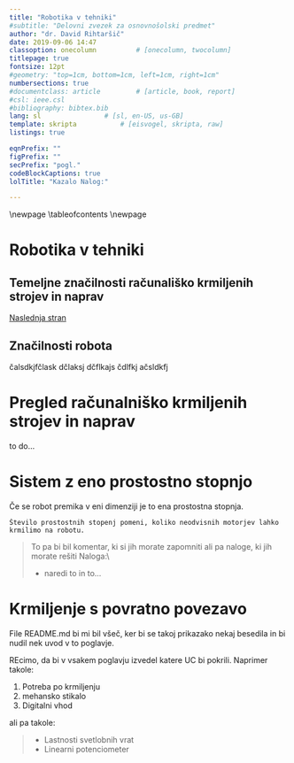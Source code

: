 ```yaml
---
title: "Robotika v tehniki"
#subtitle: "Delovni zvezek za osnovnošolski predmet"
author: "dr. David Rihtaršič"
date: 2019-09-06 14:47
classoption: onecolumn 			# [onecolumn, twocolumn]
titlepage: true
fontsize: 12pt
#geometry: "top=1cm, bottom=1cm, left=1cm, right=1cm"
numbersections: true
#documentclass: article 		# [article, book, report]
#csl: ieee.csl
#bibliography: bibtex.bib
lang: sl 				# [sl, en-US, us-GB]
template: skripta			# [eisvogel, skripta, raw] 
listings: true

eqnPrefix: ""
figPrefix: ""
secPrefix: "pogl."
codeBlockCaptions: true
lolTitle: "Kazalo Nalog:"

---
```

\newpage
\tableofcontents
\newpage

# Robotika v tehniki


## Temeljne značilnosti računališko krmiljenih strojev in naprav

[Naslednja stran](./2-Značilnosti_robota.md)

## Značilnosti robota

čalsdkjfčlask dčlaksj dčflkajs čdlfkj ačsldkfj

# Pregled računalniško krmiljenih strojev in naprav

to do...


# Sistem z eno prostostno stopnjo

Če se robot premika v eni dimenziji je to ena prostostna stopnja.

    Število prostostnih stopenj pomeni, koliko neodvisnih motorjev lahko krmilimo na robotu.

> To pa bi bil komentar, ki si jih morate zapomniti ali pa naloge, ki jih morate rešiti
> Naloga:\
> - naredi to in to...

# Krmiljenje s povratno povezavo

File README.md bi mi bil všeč, ker bi se takoj prikazako nekaj besedila in bi nudil nek uvod v to poglavje.

REcimo, da bi v vsakem poglavju izvedel katere UC bi pokrili.  Naprimer takole:

1. Potreba po krmiljenju
2. mehansko stikalo
3. Digitalni vhod

ali pa takole:

> - Lastnosti svetlobnih vrat
> - Linearni potenciometer
